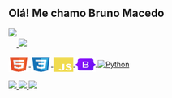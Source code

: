 ## Olá! Me chamo Bruno Macedo

<div>
   <a href="https://beacons.ai/BrunoM-Dev">
   <img height="180em" style="margin-bottom:20px;" src="https://github-readme-stats.vercel.app/api?username=BrunoM-Dev&show_icons=true&theme=tokyonight"/>
   <img height="180em" src="https://github-readme-stats.vercel.app/api/top-langs/?username=BrunoM-Dev&layout=compact&langs_count=6&theme=tokyonight"/>
</div>
      
<div style="display: inline_block"><br>
   <img align="center" alt="HTML" height="30" width="40" src="https://raw.githubusercontent.com/devicons/devicon/master/icons/html5/html5-original.svg">
   <img align="center" alt="CSS" height="30" width="40" src="https://raw.githubusercontent.com/devicons/devicon/master/icons/css3/css3-original.svg">
   <img align="center" alt="JS" height="30" width="40" src="https://raw.githubusercontent.com/devicons/devicon/master/icons/javascript/javascript-plain.svg">
   <img align="center" alt="BOOTSTRAP" height="30" width="40" src="https://github.com/devicons/devicon/blob/master/icons/bootstrap/bootstrap-original.svg">
   <img align="center" alt="Python" height="30" width="40" src="https://cdn.jsdelivr.net/gh/devicons/devicon/icons/python/python-original.svg">
</div>

<br> 

<div> 
  <a href="https://instagram.com/eo_buno"  target="_blank">
     <img src="https://img.shields.io/badge/-Instagram-%23E4405F?style=for-the-badge&logo=instagram&logoColor=white" target="_blank">
  </a>
   
  <a href="https://www.linkedin.com/in/bruno-macedo-dev/" target="_blank">
     <img src="https://img.shields.io/badge/-LinkedIn-%230077B5?style=for-the-badge&logo=linkedin&logoColor=white">
  </a> 
   
  <a href="mailto:devbrunomacedo@gmail.com"  target="_blank">
     <img src="https://img.shields.io/badge/-Gmail-%23333?style=for-the-badge&logo=gmail&logoColor=lightred">
  </a> 
</div>
